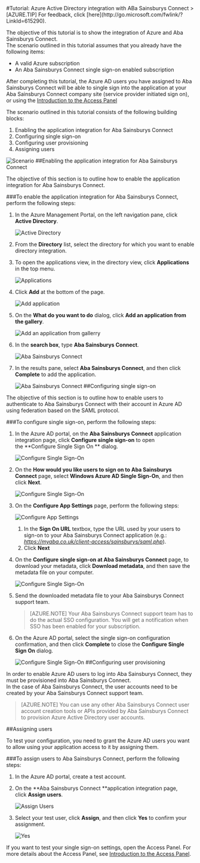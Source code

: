 <properties pageTitle="Tutorial: Azure Active Directory integration with ABa Sainsburys Connect | Windows Azure" description="Learn how to use ABa Sainsburys Connect with Azure Active Directory to enable single sign-on, automated provisioning, and more!." services="active-directory" authors="MarkusVi"  documentationCenter="na" manager="stevenpo"/>
<tags ms.service="active-directory" ms.devlang="na" ms.topic="article" ms.tgt_pltfrm="na" ms.workload="identity" ms.date="08/01/2015" ms.author="markvi" />
#Tutorial: Azure Active Directory integration with ABa Sainsburys Connect
<!-- deleted by customization
>[AZURE.TIP] For feedback, click [here](https://social.msdn.microsoft.com/Forums/azure/zh-cn/aa7f8e60-8134-402b-9a71-e0cdba765f6e/tutorial-azure-ad-integration-with-aba-sainsburys-connect?forum=WindowsAzureAD).
-->
<!-- keep by customization: begin -->
>[AZURE.TIP] For feedback, click [here](http://go.microsoft.com/fwlink/?LinkId=615290).
<!-- keep by customization: end -->

The objective of this tutorial is to show the integration of Azure and Aba Sainsburys Connect.  
The scenario outlined in this tutorial assumes that you already have the following items:

-   A valid Azure subscription
-   An Aba Sainsburys Connect single sign-on enabled subscription

After completing this tutorial, the Azure AD users you have assigned to Aba Sainsburys Connect will be able to single sign into the application at your Aba Sainsburys Connect company site (service provider initiated sign on), or using the [Introduction to the Access Panel](https://msdn.microsoft.com/zh-cn/library/dn308586)

The scenario outlined in this tutorial consists of the following building blocks:

1.  Enabling the application integration for Aba Sainsburys Connect
2.  Configuring single sign-on
3.  Configuring user provisioning
4.  Assigning users

![Scenario](./media/active-directory-saas-aba-sainsburys-connect-tutorial/IC807723.png "Scenario")
##Enabling the application integration for Aba Sainsburys Connect

The objective of this section is to outline how to enable the application integration for Aba Sainsburys Connect.

###To enable the application integration for Aba Sainsburys Connect, perform the following steps:

1.  In the Azure Management Portal, on the left navigation pane, click **Active Directory**.

    ![Active Directory](./media/active-directory-saas-aba-sainsburys-connect-tutorial/IC700993.png "Active Directory")

2.  From the **Directory** list, select the directory for which you want to enable directory integration.

3.  To open the applications view, in the directory view, click **Applications** in the top menu.

    ![Applications](./media/active-directory-saas-aba-sainsburys-connect-tutorial/IC700994.png "Applications")

4.  Click **Add** at the bottom of the page.

    ![Add application](./media/active-directory-saas-aba-sainsburys-connect-tutorial/IC749321.png "Add application")

5.  On the **What do you want to do** dialog, click **Add an application from the gallery**.

    ![Add an application from gallerry](./media/active-directory-saas-aba-sainsburys-connect-tutorial/IC749322.png "Add an application from gallerry")

6.  In the **search box**, type **Aba Sainsburys Connect**.

    ![Aba Sainsburys Connect](./media/active-directory-saas-aba-sainsburys-connect-tutorial/IC807724.png "Aba Sainsburys Connect")

7.  In the results pane, select **Aba Sainsburys Connect**, and then click **Complete** to add the application.

    ![Aba Sainsburys Connect](./media/active-directory-saas-aba-sainsburys-connect-tutorial/IC807725.png "Aba Sainsburys Connect")
##Configuring single sign-on

The objective of this section is to outline how to enable users to authenticate to Aba Sainsburys Connect with their account in Azure AD using federation based on the SAML protocol.

###To configure single sign-on, perform the following steps:

1.  In the Azure AD portal, on the **Aba Sainsburys Connect** application integration page, click **Configure single sign-on** to open the **Configure Single Sign On ** dialog.

    ![Configure Single Sign-On](./media/active-directory-saas-aba-sainsburys-connect-tutorial/IC807726.png "Configure Single Sign-On")

2.  On the **How would you like users to sign on to Aba Sainsburys Connect** page, select **Windows Azure AD Single Sign-On**, and then click **Next**.

    ![Configure Single Sign-On](./media/active-directory-saas-aba-sainsburys-connect-tutorial/IC807727.png "Configure Single Sign-On")

3.  On the **Configure App Settings** page, perform the following steps:

    ![Configure App Settings](./media/active-directory-saas-aba-sainsburys-connect-tutorial/IC807728.png "Configure App Settings")

    1.  In the **Sign On URL** textbox, type the URL used by your users to sign-on to your Aba Sainsburys Connect application (e.g.: *https://myaba.co.uk/client-access/sainsburys/saml.php*).
    2.  Click **Next**

4.  On the **Configure single sign-on at Aba Sainsburys Connect** page, to download your metadata, click **Download metadata**, and then save the metadata file on your computer.

    ![Configure Single Sign-On](./media/active-directory-saas-aba-sainsburys-connect-tutorial/IC807729.png "Configure Single Sign-On")

5.  Send the downloaded metadata file to your Aba Sainsburys Connect support team.

    >[AZURE.NOTE] Your Aba Sainsburys Connect support team has to do the actual SSO configuration.
    You will get a notification when SSO has been enabled for your subscription.

6.  On the Azure AD portal, select the single sign-on configuration confirmation, and then click **Complete** to close the **Configure Single Sign On** dialog.

    ![Configure Single Sign-On](./media/active-directory-saas-aba-sainsburys-connect-tutorial/IC807730.png "Configure Single Sign-On")
##Configuring user provisioning

In order to enable Azure AD users to log into Aba Sainsburys Connect, they must be provisioned into Aba Sainsburys Connect.  
In the case of Aba Sainsburys Connect, the user accounts need to be created by your Aba Sainsburys Connect support team.

>[AZURE.NOTE] You can use any other Aba Sainsburys Connect user account creation tools or APIs provided by Aba Sainsburys Connect to provision Azure Active Directory user accounts.

##Assigning users

To test your configuration, you need to grant the Azure AD users you want to allow using your application access to it by assigning them.

###To assign users to Aba Sainsburys Connect, perform the following steps:

1.  In the Azure AD portal, create a test account.

2.  On the **Aba Sainsburys Connect **application integration page, click **Assign users**.

    ![Assign Users](./media/active-directory-saas-aba-sainsburys-connect-tutorial/IC807731.png "Assign Users")

3.  Select your test user, click **Assign**, and then click **Yes** to confirm your assignment.

    ![Yes](./media/active-directory-saas-aba-sainsburys-connect-tutorial/IC767830.png "Yes")

If you want to test your single sign-on settings, open the Access Panel. For more details about the Access Panel, see [Introduction to the Access Panel](https://msdn.microsoft.com/zh-cn/library/dn308586).
